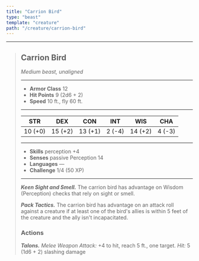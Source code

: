 ```yaml
---
title: "Carrion Bird"
type: "beast"
template: "creature"
path: "/creature/carrion-bird"
---
```


___
>
> ## Carrion Bird
>*Medium beast, unaligned*
> ___
>
> - **Armor Class** 12
> - **Hit Points** 9 (2d6 + 2)
> - **Speed** 10 ft., fly 60 ft.
>___
>
>|STR|DEX|CON|INT|WIS|CHA|
>|:---:|:---:|:---:|:---:|:---:|:---:|
>|10 (+0)|15 (+2)|13 (+1)|2 (-4)|14 (+2)|4 (-3)|
>___
>
> - **Skills** perception +4
> - **Senses** passive Perception 14
> - **Languages** —
> - **Challenge** 1/4 (50 XP)
> ___
>
> ***Keen Sight and Smell.*** The carrion bird has advantage on Wisdom (Perception) checks that rely on sight or smell.
>
> ***Pack Tactics.*** The carrion bird has advantage on an attack roll against a creature if at least one of the bird's allies is within 5 feet of the creature and the ally isn't incapacitated.
>
> ### Actions
>
> ***Talons.*** *Melee Weapon Attack:* +4 to hit, reach 5 ft., one target. *Hit:* 5 (1d6 + 2) slashing damage
